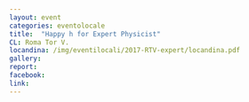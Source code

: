 ```yaml
---
layout: event
categories: eventolocale
title:  "Happy h for Expert Physicist"
CL: Roma Tor V.
locandina: /img/eventilocali/2017-RTV-expert/locandina.pdf
gallery:
report:
facebook: 
link:
---
```

